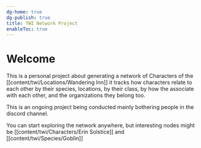 ```yaml
---
dg-home: true
dg-publish: true
title: TWI Network Project
enableToc: true
---
```


# Welcome

This is a personal project about generating a network of Characters of the [[content/twi/Locations/Wandering Inn]] it tracks how characters relate to each other by their species, locations, by their class, by how the associate with each other, and the organizations they belong too.

This is an ongoing project being conducted mainly bothering people in the discord channel.

You can start exploring the network anywhere, but interesting nodes might be [[content/twi/Characters/Erin Solstice]] and [[content/twi/Species/Goblin]]

